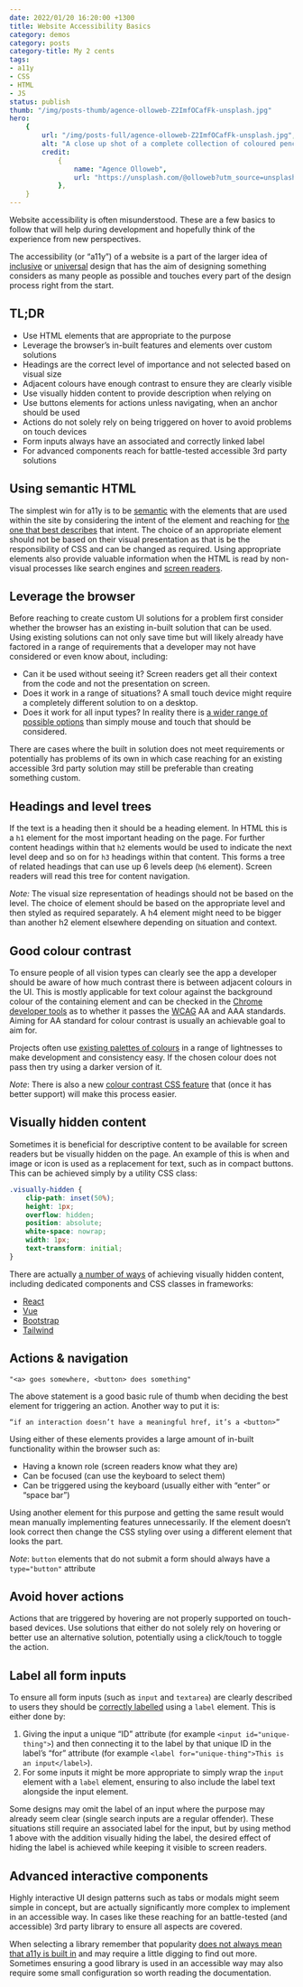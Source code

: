 ```yaml
---
date: 2022/01/20 16:20:00 +1300
title: Website Accessibility Basics
category: demos
category: posts
category-title: My 2 cents
tags:
- a11y
- CSS
- HTML
- JS
status: publish
thumb: "/img/posts-thumb/agence-olloweb-Z2ImfOCafFk-unsplash.jpg"
hero:
    {
        url: "/img/posts-full/agence-olloweb-Z2ImfOCafFk-unsplash.jpg",
        alt: "A close up shot of a complete collection of coloured pencils arranged in a circle",
        credit:
            {
                name: "Agence Olloweb",
                url: "https://unsplash.com/@olloweb?utm_source=unsplash&utm_medium=referral&utm_content=creditCopyText",
            },
    }
---
```


Website accessibility is often misunderstood. These are a few basics to follow that will help during development and hopefully think of the experience from new perspectives.

The accessibility (or “a11y”) of a website is a part of the larger idea of [inclusive](https://xd.adobe.com/ideas/principles/design-systems/what-is-inclusive-design-principles-and-examples/) or [universal](https://universaldesign.org/definition) design that has the aim of designing something considers as many people as possible and touches every part of the design process right from the start.

## TL;DR

-   Use HTML elements that are appropriate to the purpose
-   Leverage the browser’s in-built features and elements over custom solutions
-   Headings are the correct level of importance and not selected based on visual size
-   Adjacent colours have enough contrast to ensure they are clearly visible
-   Use visually hidden content to provide description when relying on
-   Use buttons elements for actions unless navigating, when an anchor should be used
-   Actions do not solely rely on being triggered on hover to avoid problems on touch devices
-   Form inputs always have an associated and correctly linked label
-   For advanced components reach for battle-tested accessible 3rd party solutions

## Using semantic HTML

The simplest win for a11y is to be [semantic](https://www.evinced.com/blog/its-just-a-matter-of-semantics/) with the elements that are used within the site by considering the intent of the element and reaching for [the one that best describes](https://developer.mozilla.org/en-US/docs/Web/HTML/Element) that intent. The choice of an appropriate element should not be based on their visual presentation as that is be the responsibility of CSS and can be changed as required. Using appropriate elements also provide valuable information when the HTML is read by non-visual processes like search engines and [screen readers](https://developers.google.com/web/fundamentals/accessibility/semantics-builtin/the-accessibility-tree).

## Leverage the browser

Before reaching to create custom UI solutions for a problem first consider whether the browser has an existing in-built solution that can be used. Using existing solutions can not only save time but will likely already have factored in a range of requirements that a developer may not have considered or even know about, including:

-   Can it be used without seeing it? Screen readers get all their context from the code and not the presentation on screen.
-   Does it work in a range of situations? A small touch device might require a completely different solution to on a desktop.
-   Does it work for all input types? In reality there is [a wider range of possible options](https://webaccess.berkeley.edu/resources/assistive-technology) than simply mouse and touch that should be considered.

There are cases where the built in solution does not meet requirements or potentially has problems of its own in which case reaching for an existing accessible 3rd party solution may still be preferable than creating something custom.

## Headings and level trees

If the text is a heading then it should be a heading element. In HTML this is a `h1` element for the most important heading on the page. For further content headings within that `h2` elements would be used to indicate the next level deep and so on for `h3` headings within that content. This forms a tree of related headings that can use up 6 levels deep (`h6` element). Screen readers will read this tree for content navigation.

_Note:_ The visual size representation of headings should not be based on the level. The choice of element should be based on the appropriate level and then styled as required separately. A h4 element might need to be bigger than another h2 element elsewhere depending on situation and context.

## Good colour contrast

To ensure people of all vision types can clearly see the app a developer should be aware of how much contrast there is between adjacent colours in the UI. This is mostly applicable for text colour against the background colour of the containing element and can be checked in the [Chrome developer tools](https://webdesign.tutsplus.com/articles/how-to-use-the-contrast-checker-in-chrome-devtools--cms-31504) as to whether it passes the [WCAG](https://www.w3.org/WAI/standards-guidelines/wcag/) AA and AAA standards. Aiming for AA standard for colour contrast is usually an achievable goal to aim for.

Projects often use [existing palettes of colours](https://yeun.github.io/open-color/) in a range of lightnesses to make development and consistency easy. If the chosen colour does not pass then try using a darker version of it.

_Note_: There is also a new [colour contrast CSS feature](https://css-tricks.com/exploring-color-contrast-for-the-first-time/) that (once it has better support) will make this process easier.

## Visually hidden content

Sometimes it is beneficial for descriptive content to be available for screen readers but be visually hidden on the page. An example of this is when and image or icon is used as a replacement for text, such as in compact buttons. This can be achieved simply by a utility CSS class:

```css
.visually-hidden {
    clip-path: inset(50%);
    height: 1px;
    overflow: hidden;
    position: absolute;
    white-space: nowrap;
    width: 1px;
    text-transform: initial;
}
```

There are actually [a number of ways](https://www.scottohara.me/blog/2017/04/14/inclusively-hidden.html) of achieving visually hidden content, including dedicated components and CSS classes in frameworks:

-   [React](https://reach.tech/visually-hidden/)
-   [Vue](https://github.com/yamanoku/vue-visually-hidden)
-   [Bootstrap](https://getbootstrap.com/docs/5.1/helpers/visually-hidden/)
-   [Tailwind](https://tailwindcss.com/docs/screen-readers)

## Actions & navigation

    "<a> goes somewhere, <button> does something"

The above statement is a good basic rule of thumb when deciding the best element for triggering an action. Another way to put it is:

    “if an interaction doesn’t have a meaningful href, it’s a <button>”

Using either of these elements provides a large amount of in-built functionality within the browser such as:

-   Having a known role (screen readers know what they are)
-   Can be focused (can use the keyboard to select them)
-   Can be triggered using the keyboard (usually either with “enter” or “space bar”)

Using another element for this purpose and getting the same result would mean manually implementing features unnecessarily. If the element doesn’t look correct then change the CSS styling over using a different element that looks the part.

_Note_: `button` elements that do not submit a form should always have a `type="button"` attribute

## Avoid hover actions

Actions that are triggered by hovering are not properly supported on touch-based devices. Use solutions that either do not solely rely on hovering or better use an alternative solution, potentially using a click/touch to toggle the action.

## Label all form inputs

To ensure all form inputs (such as `input` and `textarea`) are clearly described to users they should be [correctly labelled](https://bitsofco.de/labelling-form-elements/) using a `label` element. This is either done by:

1. Giving the input a unique “ID” attribute (for example `<input id="unique-thing">`) and then connecting it to the label by that unique ID in the label’s “for” attribute (for example `<label for="unique-thing">This is an input</label>`).
2. For some inputs it might be more appropriate to simply wrap the `input` element with a `label` element, ensuring to also include the label text alongside the input element.

Some designs may omit the label of an input where the purpose may already seem clear (single search inputs are a regular offender). These situations still require an associated label for the input, but by using method 1 above with the addition visually hiding the label, the desired effect of hiding the label is achieved while keeping it visible to screen readers.

## Advanced interactive components

Highly interactive UI design patterns such as tabs or modals might seem simple in concept, but are actually significantly more complex to implement in an accessible way. In cases like these reaching for an battle-tested (and accessible) 3rd party library to ensure all aspects are covered.

When selecting a library remember that popularity [does not always mean that a11y is built in](https://twitter.com/lekoarts_de/status/1460292409049427971) and may require a little digging to find out more. Sometimes ensuring a good library is used in an accessible way may also require some small configuration so worth reading the documentation.
